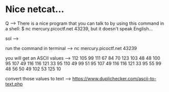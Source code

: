 # Nice netcat...

Q --> 
There is a nice program that you can talk to by using this command in a shell: $ nc mercury.picoctf.net 43239, but it doesn't speak English...

sol --> 

run the command in terminal --> nc mercury.picoctf.net 43239

you will get an ASCII values --> 112 105 99 111 67 84 70 123 103 48 48 100 95 107 49 116 116 121 33 95 110 49 99 51 95 107 49 116 116 121 33 95 55 99 48 56 50 49 102 53 125 10

convert those values to text --> https://www.duplichecker.com/ascii-to-text.php